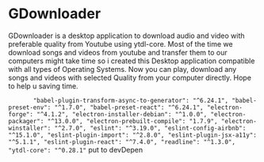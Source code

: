 # GDownloader
   GDownloader is a desktop application to download audio and video with preferable quality from Youtube using ytdl-core. Most of the time we download songs and videos from youtube and transfer them to our computers might take time so i created this Desktop application compatible with all types of Operating Systems.
   Now you can play, download any songs and videos with selected Quality from your computer directly. Hope to help u saving time.


`        "babel-plugin-transform-async-to-generator": "^6.24.1",
        "babel-preset-env": "^1.7.0",
        "babel-preset-react": "^6.24.1",
        "electron-forge": "^4.1.2",
        "electron-installer-debian": "^1.0.0",
        "electron-packager": "^13.0.0",
        "electron-prebuilt-compile": "1.7.9",
        "electron-winstaller": "^2.7.0",
        "eslint": "^3.19.0",
        "eslint-config-airbnb": "^15.1.0",
        "eslint-plugin-import": "^2.8.0",
        "eslint-plugin-jsx-a11y": "^5.1.1",
        "eslint-plugin-react": "^7.4.0",
        "readline": "^1.3.0",
        "ytdl-core": "^0.28.1"
`
put to devDepen
